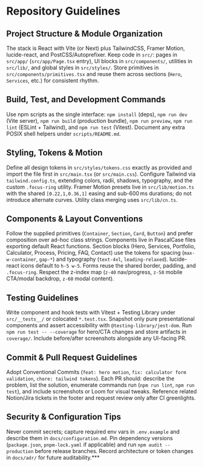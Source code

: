 # Repository Guidelines

## Project Structure & Module Organization
The stack is React with Vite (or Next) plus TailwindCSS, Framer Motion, lucide-react, and PostCSS/Autoprefixer. Keep code in `src/`: pages in `src/app/` (`src/app/Page.tsx` entry), UI blocks in `src/components/`, utilities in `src/lib/`, and global styles in `src/styles/`. Store primitives in `src/components/primitives.tsx` and reuse them across sections (`Hero`, `Services`, etc.) for consistent rhythm.

## Build, Test, and Development Commands
Use npm scripts as the single interface: `npm install` (deps), `npm run dev` (Vite server), `npm run build` (production bundle), `npm run preview`, `npm run lint` (ESLint + Tailwind), and `npm run test` (Vitest). Document any extra POSIX shell helpers under `scripts/README.md`.

## Styling, Tokens & Motion
Define all design tokens in `src/styles/tokens.css` exactly as provided and import the file first in `src/main.tsx` (or `src/main.css`). Configure Tailwind via `tailwind.config.ts`, extending colors, radii, shadows, typography, and the custom `.focus-ring` utility. Framer Motion presets live in `src/lib/motion.ts` with the shared `[0.22,1,0.36,1]` easing and sub-600 ms durations; do not introduce alternate curves. Utility class merging uses `src/lib/cn.ts`.

## Components & Layout Conventions
Follow the supplied primitives (`Container`, `Section`, `Card`, `Button`) and prefer composition over ad-hoc class strings. Components live in PascalCase files exporting default React functions. Section blocks (Hero, Services, Portfolio, Calculator, Process, Pricing, FAQ, Contact) use the tokens for spacing (`max-w-container`, `gap-*`) and typography (`text-4xl`, `leading-relaxed`). lucide-react icons default to `h-5 w-5`. Forms reuse the shared border, padding, and `.focus-ring`. Respect the z-index map (`z-40` nav/progress, `z-50` mobile CTA/modal backdrop, `z-60` modal content).

## Testing Guidelines
Write component and hook tests with Vitest + Testing Library under `src/__tests__/` or colocated `*.test.tsx`. Snapshot only pure presentational components and assert accessibility with `@testing-library/jest-dom`. Run `npm run test -- --coverage` for hero/CTA changes and store artifacts in `coverage/`. Include before/after screenshots alongside any UI-facing PR.

## Commit & Pull Request Guidelines
Adopt Conventional Commits (`feat: hero motion`, `fix: calculator form validation`, `chore: tailwind tokens`). Each PR should: describe the problem, list the solution, enumerate commands run (`npm run lint`, `npm run test`), and include screenshots or Loom for visual tweaks. Reference related Notion/Jira tickets in the footer and request review only after CI greenlights.

## Security & Configuration Tips
Never commit secrets; capture required env vars in `.env.example` and describe them in `docs/configuration.md`. Pin dependency versions (`package.json`, `pnpm-lock.yaml` if applicable) and run `npm audit --production` before release branches. Record architecture or token changes in `docs/adr/` for future auditability.***
